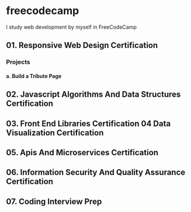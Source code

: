 # freecodecamp

I study web development by myself in FreeCodeCamp

## 01. Responsive Web Design Certification

### Projects

#### a. Build a Tribute Page

## 02. Javascript Algorithms And Data Structures Certification

## 03. Front End Libraries Certification 04 Data Visualization Certification

## 05. Apis And Microservices Certification

## 06. Information Security And Quality Assurance Certification

## 07. Coding Interview Prep
